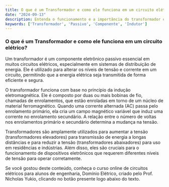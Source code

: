 ```yaml
---
title: O que é um Transformador e como ele funciona em um circuito elétrico?
date: "2024-09-13"
description: Entenda o funcionamento e a importância do transformador em circuitos elétricos.
keywords: ['Transformador', 'Passivo', 'Componente', 'Indutor']
---
```


### O que é um Transformador e como ele funciona em um circuito elétrico?

Um transformador é um componente eletrônico passivo essencial em muitos circuitos elétricos, especialmente em sistemas de distribuição de energia. Ele é utilizado para alterar os níveis de tensão e corrente em um circuito, permitindo que a energia elétrica seja transmitida de forma eficiente e segura.

O transformador funciona com base no princípio da indução eletromagnética. Ele é composto por duas ou mais bobinas de fio, chamadas de enrolamentos, que estão enroladas em torno de um núcleo de material ferromagnético. Quando uma corrente alternada (AC) passa pelo enrolamento primário, ela cria um campo magnético variável que induz uma corrente no enrolamento secundário. A relação entre o número de voltas nos enrolamentos primário e secundário determina a mudança na tensão.

Transformadores são amplamente utilizados para aumentar a tensão (transformadores elevadores) para transmissão de energia a longas distâncias e para reduzir a tensão (transformadores abaixadores) para uso em residências e indústrias. Além disso, eles são cruciais para o funcionamento de dispositivos eletrônicos que requerem diferentes níveis de tensão para operar corretamente.

Se você gostou deste conteúdo, conheça o curso online de circuitos elétricos para alunos de engenharia, Domínio Elétrico, criado pelo Prof. Nicholas Yukio, clicando no botão presente logo abaixo do texto.